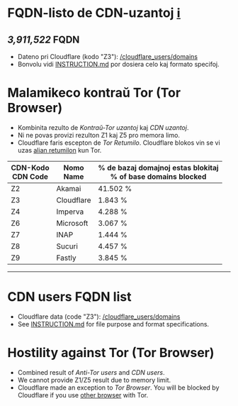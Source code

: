 # FQDN-listo de CDN-uzantoj [ℹ](https://crimeflare.wodferndripvpe6ib4uz4rtngrnzichnirgn7t5x64gxcyroopbhsuqd.onion/ss/pct_zc.php)


[//]: # (do not edit me; start)

## *3,911,522* FQDN

[//]: # (do not edit me; end)


- Dateno pri Cloudflare (kodo "Z3"): [/cloudflare_users/domains](../../cloudflare_users/domains)
- Bonvolu vidi [INSTRUCTION.md](../../INSTRUCTION.md) por dosiera celo kaj formato specifoj.


# Malamikeco kontraŭ Tor (Tor Browser)

- Kombinita rezulto de _Kontraŭ-Tor uzantoj_ kaj _CDN uzantoj_.
- Ni ne povas provizi rezulton Z1 kaj Z5 pro memora limo.
- Cloudflare faris escepton de _Tor Retumilo_. Cloudflare blokos vin se vi uzas [alian retumilon](../../readme/eo.ethics.md#user-content-diskriminacio-pri-vendisto-de-retumiloj) kun Tor.

[//]: # (start; table / do not edit me; If necessary please create an issue first)

| CDN-Kodo<br>CDN Code | Nomo<br>Name | % de bazaj domajnoj estas blokitaj<br>% of base domains blocked |
| -------- | -------- | -------- |
| Z2 | Akamai | 41.502 % |
| Z3 | Cloudflare | 1.843 % |
| Z4 | Imperva | 4.288 % |
| Z6 | Microsoft | 3.067 % |
| Z7 | INAP | 1.444 % |
| Z8 | Sucuri | 4.457 % |
| Z9 | Fastly | 3.845 % |

[//]: # (end; table)


-----


# CDN users FQDN list

- Cloudflare data (code "Z3"): [/cloudflare_users/domains](../../cloudflare_users/domains)
- See [INSTRUCTION.md](../../INSTRUCTION.md) for file purpose and format specifications.

# Hostility against Tor (Tor Browser)

- Combined result of _Anti-Tor users_ and _CDN users_.
- We cannot provide Z1/Z5 result due to memory limit.
- Cloudflare made an exception to _Tor Browser_. You will be blocked by Cloudflare if you use [other browser](../../README.md) with Tor.
